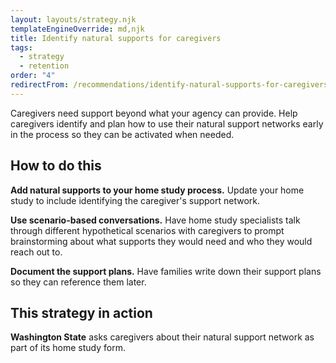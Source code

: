 ```yaml
---
layout: layouts/strategy.njk
templateEngineOverride: md,njk
title: Identify natural supports for caregivers
tags:
  - strategy
  - retention
order: "4"
redirectFrom: /recommendations/identify-natural-supports-for-caregivers/
---
```


Caregivers need support beyond what your agency can provide. Help caregivers identify and plan how to use their natural support networks early in the process so they can be activated when needed.

## How to do this

**Add natural supports to your home study process.** Update your home study to include identifying the caregiver's support network.

**Use scenario-based conversations.** Have home study specialists talk through different hypothetical scenarios with caregivers to prompt brainstorming about what supports they would need and who they would reach out to.

**Document the support plans.** Have families write down their support plans so they can reference them later.

## This strategy in action

**Washington State** asks caregivers about their natural support network as part of its home study form.
